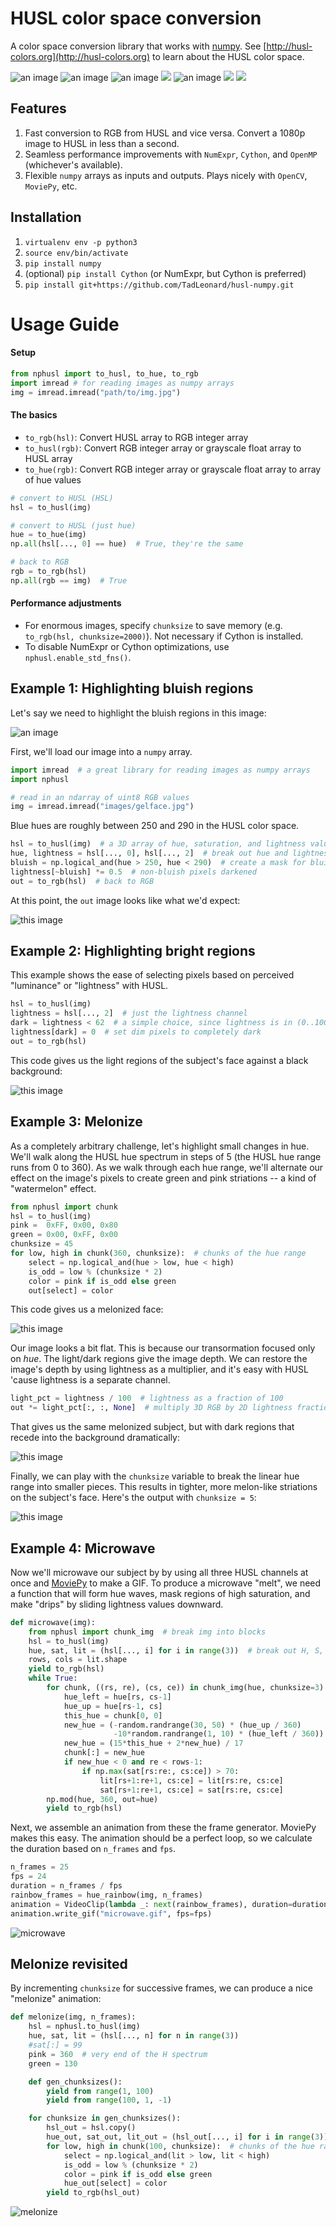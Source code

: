# HUSL color space conversion
A color space conversion library that works with [numpy](http://numpy.org). See [http://husl-colors.org](http://husl-colors.org) to learn about the HUSL color space.

![an image](images/gelface.jpg) ![an image](images/light.jpg) ![an image](images/watermelon_final.jpg) ![](images/gelface.gif) ![an image](https://i.imgur.com/Arv5BDt.gif) ![](http://imgur.com/B3XiGOm.gif) ![](http://imgur.com/0BAP3RX.gif)

## Features

1. Fast conversion to RGB from HUSL and vice versa. Convert a 1080p image to HUSL in less than a second.
2. Seamless performance improvements with `NumExpr`, `Cython`, and `OpenMP` (whichever's available).
3. Flexible `numpy` arrays as inputs and outputs. Plays nicely with `OpenCV`, `MoviePy`, etc.

## Installation

1. `virtualenv env -p python3`
2. `source env/bin/activate`
3. `pip install numpy`
4. (optional) `pip install Cython`  (or NumExpr, but Cython is preferred)
5. `pip install git+https://github.com/TadLeonard/husl-numpy.git`

# Usage Guide
#### Setup

```python
from nphusl import to_husl, to_hue, to_rgb
import imread # for reading images as numpy arrays
img = imread.imread("path/to/img.jpg")
```

#### The basics

* `to_rgb(hsl)`: Convert HUSL array to RGB integer array
* `to_husl(rgb)`: Convert RGB integer array or grayscale float array to HUSL array
* `to_hue(rgb)`: Convert RGB integer array or grayscale float array to array of hue values

```python
# convert to HUSL (HSL)
hsl = to_husl(img)

# convert to HUSL (just hue)
hue = to_hue(img)
np.all(hsl[..., 0] == hue)  # True, they're the same

# back to RGB
rgb = to_rgb(hsl)
np.all(rgb == img)  # True
```

#### Performance adjustments

* For enormous images, specify `chunksize` to save memory (e.g. `to_rgb(hsl, chunksize=2000)`). Not necessary if Cython is installed.
* To disable NumExpr or Cython optimizations, use `nphusl.enable_std_fns()`.

## Example 1: Highlighting bluish regions
Let's say we need to highlight the bluish regions in this image:

![an image](images/gelface.jpg)

First, we'll load our image into a `numpy` array.

```python
import imread  # a great library for reading images as numpy arrays
import nphusl 

# read in an ndarray of uint8 RGB values
img = imread.imread("images/gelface.jpg")
```

Blue hues are roughly between 250 and 290 in the HUSL color space.

```python
hsl = to_husl(img)  # a 3D array of hue, saturation, and lightness values
hue, lightness = hsl[..., 0], hsl[..., 2]  # break out hue and lightness channels
bluish = np.logical_and(hue > 250, hue < 290)  # create a mask for bluish pixels
lightness[~bluish] *= 0.5  # non-bluish pixels darkened
out = to_rgb(hsl)  # back to RGB
```

At this point, the `out` image looks like what we'd expect:

![this image](images/blue.jpg)

## Example 2: Highlighting bright regions

This example shows the ease of selecting pixels based on perceived
"luminance" or "lightness" with HUSL.

```python
hsl = to_husl(img)
lightness = hsl[..., 2]  # just the lightness channel
dark = lightness < 62  # a simple choice, since lightness is in (0..100)
lightness[dark] = 0  # set dim pixels to completely dark
out = to_rgb(hsl)
```

This code gives us the light regions of the subject's face against a
black background:

![this image](images/light.jpg)


## Example 3: Melonize

As a completely arbitrary challenge, let's highlight small changes in hue.
We'll walk along the HUSL hue spectrum in steps of 5 (the HUSL hue range
runs from 0 to 360). As we walk through each hue range, we'll alternate our
effect on the image's pixels to create green and pink striations -- a
kind of "watermelon" effect.

```python
from nphusl import chunk
hsl = to_husl(img)
pink =  0xFF, 0x00, 0x80
green = 0x00, 0xFF, 0x00
chunksize = 45
for low, high in chunk(360, chunksize):  # chunks of the hue range
    select = np.logical_and(hue > low, hue < high)
    is_odd = low % (chunksize * 2)
    color = pink if is_odd else green
    out[select] = color
```

This code gives us a melonized face:

![this image](images/watermelon_flat.jpg)

Our image looks a bit flat.
This is because our transormation focused only on *hue*. The light/dark
regions give the image depth. We can restore the image's depth by using
lightness as a multiplier, and it's easy with HUSL 'cause lightness
is a separate channel.

```python
light_pct = lightness / 100  # lightness as a fraction of 100
out *= light_pct[:, :, None]  # multiply 3D RGB by 2D lightness fraction
```

That gives us the same melonized subject, but with dark regions that
recede into the background dramatically:

![this image](images/watermelon.jpg)

Finally, we can play with the `chunksize` variable to break the linear
hue range into smaller pieces. This results in tighter, more melon-like
striations on the subject's face. Here's the output with `chunksize = 5`:

![this image](images/watermelon_final.jpg)


## Example 4: Microwave

Now we'll microwave our subject by by using all three HUSL channels at once
and [MoviePy](https://github.com/Zulko/moviepy) to make a GIF.
To produce a microwave "melt", we need a function that will form hue waves,
mask regions of high saturation, and make "drips" by sliding lightness
values downward.

```python
def microwave(img):
    from nphusl import chunk_img  # break img into blocks
    hsl = to_husl(img)
    hue, sat, lit = (hsl[..., i] for i in range(3))  # break out H, S, and L
    rows, cols = lit.shape
    yield to_rgb(hsl)
    while True:
        for chunk, ((rs, re), (cs, ce)) in chunk_img(hue, chunksize=3):
            hue_left = hue[rs, cs-1]
            hue_up = hue[rs-1, cs]
            this_hue = chunk[0, 0]
            new_hue = (-random.randrange(30, 50) * (hue_up / 360)
                       -10*random.randrange(1, 10) * (hue_left / 360))
            new_hue = (15*this_hue + 2*new_hue) / 17
            chunk[:] = new_hue
            if new_hue < 0 and re < rows-1:
                if np.max(sat[rs:re:, cs:ce]) > 70:
                    lit[rs+1:re+1, cs:ce] = lit[rs:re, cs:ce]
                    sat[rs+1:re+1, cs:ce] = sat[rs:re, cs:ce]
        np.mod(hue, 360, out=hue)
        yield to_rgb(hsl)
```

Next, we assemble an animation from these the frame
generator. MoviePy makes this easy. The animation should be a perfect
loop, so we calculate the duration based on `n_frames` and `fps`.

```python
n_frames = 25 
fps = 24
duration = n_frames / fps
rainbow_frames = hue_rainbow(img, n_frames)
animation = VideoClip(lambda _: next(rainbow_frames), duration=duration)
animation.write_gif("microwave.gif", fps=fps)
```

![microwave](http://imgur.com/0BAP3RX.gif)


## Melonize revisited
By incrementing `chunksize` for successive frames, we can produce a nice "melonize" animation:

```python
def melonize(img, n_frames):
    hsl = nphusl.to_husl(img)
    hue, sat, lit = (hsl[..., n] for n in range(3))
    #sat[:] = 99
    pink = 360  # very end of the H spectrum
    green = 130

    def gen_chunksizes():
        yield from range(1, 100)
        yield from range(100, 1, -1)

    for chunksize in gen_chunksizes():
        hsl_out = hsl.copy()
        hue_out, sat_out, lit_out = (hsl_out[..., i] for i in range(3))
        for low, high in chunk(100, chunksize):  # chunks of the hue range
            select = np.logical_and(lit > low, lit < high)
            is_odd = low % (chunksize * 2)
            color = pink if is_odd else green
            hue_out[select] = color
        yield to_rgb(hsl_out)
```

![melonize](https://i.imgur.com/Arv5BDt.gif)

